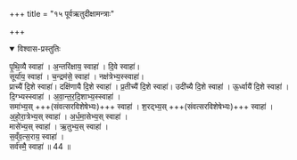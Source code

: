 +++
title = "१५ पूर्वऋतुदीक्षामन्त्राः"

+++

<details open><summary>विश्वास-प्रस्तुतिः</summary>

पृ॒थि॒व्यै स्वाहा॑ । अ॒न्तरि॑क्षाय॒ स्वाहा॑ । दि॒वे स्वाहा॑।  
सूर्या॑य॒ स्वाहा॑ । च॒न्द्रम॑से॒ स्वाहा॑ । नक्ष॑त्रेभ्य॒स्स्वाहा॑।  
प्राच्यै॑ दि॒शे स्वाहा॑। दक्षि॑णायै दि॒शे स्वाहा॑ । प्र॒तीच्यै॑ दि॒शे स्वाहा॑। उदी॑च्यै दि॒शे स्वाहा॑ । ऊ॒र्ध्वायै॑ दि॒शे स्वाहा॑ ।  
दि॒ग्भ्यस्स्वाहा॑ । अ॒वा॒न्त॒र॒दि॒शाभ्य॒स्स्वाहा॑ ।  
समा॑भ्य॒स् +++(संवत्सरविशेषेभ्यः)+++ स्वाहा॑ । श॒रद्भ्य॒स् +++(संवत्सरविशेषेभ्यः)+++ स्वाहा॑ ।
अ॒हो॒रा॒त्रेभ्य॒स् स्वाहा॑ ।  अ॒र्ध॒मा॒सेभ्य॒स् स्वाहा॑ ।  
मासे॑भ्य॒स् स्वाहा॑ । ऋ॒तुभ्य॒स् स्वाहा॑ ।  
स॒व्ँव॒त्स॒राय॒ स्वाहा॑ ।  
सर्व॑स्मै॒ स्वाहा॑ ॥ 44 ॥  
</details>



